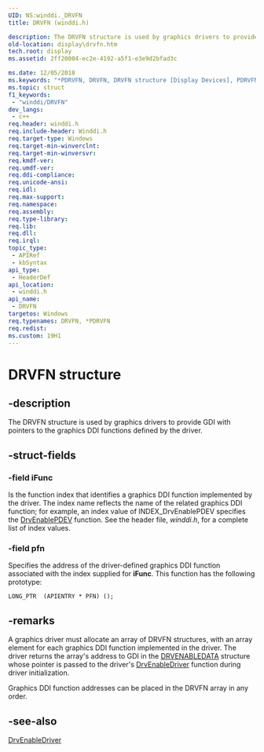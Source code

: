 ```yaml
---
UID: NS:winddi._DRVFN
title: DRVFN (winddi.h)

description: The DRVFN structure is used by graphics drivers to provide GDI with pointers to the graphics DDI functions defined by the driver.
old-location: display\drvfn.htm
tech.root: display
ms.assetid: 2ff20004-ec2e-4192-a5f1-e3e9d2bfad3c

ms.date: 12/05/2018
ms.keywords: "*PDRVFN, DRVFN, DRVFN structure [Display Devices], PDRVFN, PDRVFN structure pointer [Display Devices], display.drvfn, grstrcts_178b2ecc-75f9-4921-8912-661b33305d80.xml, winddi/DRVFN, winddi/PDRVFN"
ms.topic: struct
f1_keywords: 
 - "winddi/DRVFN"
dev_langs:
 - c++
req.header: winddi.h
req.include-header: Winddi.h
req.target-type: Windows
req.target-min-winverclnt: 
req.target-min-winversvr: 
req.kmdf-ver: 
req.umdf-ver: 
req.ddi-compliance: 
req.unicode-ansi: 
req.idl: 
req.max-support: 
req.namespace: 
req.assembly: 
req.type-library: 
req.lib: 
req.dll: 
req.irql: 
topic_type:
 - APIRef
 - kbSyntax
api_type:
 - HeaderDef
api_location:
 - winddi.h
api_name:
 - DRVFN
targetos: Windows
req.typenames: DRVFN, *PDRVFN
req.redist: 
ms.custom: 19H1
---
```


# DRVFN structure


## -description


The DRVFN structure is used by graphics drivers to provide GDI with pointers to the graphics DDI functions defined by the driver.


## -struct-fields




### -field iFunc

Is the function index that identifies a graphics DDI function implemented by the driver. The index name reflects the name of the related graphics DDI function; for example, an index value of INDEX_DrvEnablePDEV specifies the <a href="https://docs.microsoft.com/windows/desktop/api/winddi/nf-winddi-drvenablepdev">DrvEnablePDEV</a> function. See the header file, <i>winddi.h</i>, for a complete list of index values.


### -field pfn

Specifies the address of the driver-defined graphics DDI function associated with the index supplied for <b>iFunc</b>. This function has the following prototype:


```
LONG_PTR  (APIENTRY * PFN) ();
```



## -remarks



A graphics driver must allocate an array of DRVFN structures, with an array element for each graphics DDI function implemented in the driver. The driver returns the array's address to GDI in the <a href="https://docs.microsoft.com/windows/desktop/api/winddi/ns-winddi-drvenabledata">DRVENABLEDATA</a> structure whose pointer is passed to the driver's <a href="https://docs.microsoft.com/windows/desktop/api/winddi/nf-winddi-drvenabledriver">DrvEnableDriver</a> function during driver initialization.

Graphics DDI function addresses can be placed in the DRVFN array in any order.




## -see-also




<a href="https://docs.microsoft.com/windows/desktop/api/winddi/nf-winddi-drvenabledriver">DrvEnableDriver</a>
 

 

